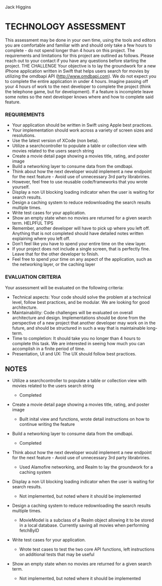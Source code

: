 Jack Higgins

# TECHNOLOGY ASSESSMENT
This assessment may be done in your own time, using the tools and editors you are comfortable and familiar with and should only take a few hours to complete - do not spend longer than 4 hours on this project. The requirements and limitations for this project are outlined as follows. Please reach out to your contact if you have any questions before starting the project.
THE CHALLENGE
Your ​objective​ is to lay the groundwork for a new iPhone application written in Swift that helps users search for movies by utilizing the omdbapi API (​http://www.omdbapi.com​). We do not expect you to complete the entire application in under 4 hours. Imagine passing off your 4 hours of work to the next developer to complete the project (think the telephone game, but for development). If a feature is incomplete leave some notes so the next developer knows where and how to complete said feature.
### REQUIREMENTS
- Your application should be written in Swift using Apple best practices.
- Your implementation should work across a variety of screen sizes and resolutions.
- Use the latest version of XCode (non beta).
- Utilize a searchcontroller to populate a table or collection view with movies related to the users
search string
- Create a movie detail page showing a movies title, rating, and poster image
- Build a networking layer to consume data from the omdbapi.
- Think about how the next developer would implement a new endpoint for the next feature - Avoid use of unnecessary 3rd party librabriries.
- However, feel free to use reusable code/frameworks that you wrote yourself.
- Display a non UI blocking loading indicator when the user is waiting for search results.
- Design a caching system to reduce redownloading the search results multiple times.
- Write test cases for your application.
- Show an empty state when no movies are returned for a given search term.
HELPFUL TIPS
- Remember, another developer will have to pick up where you left off. Anything that is not completed should have detailed notes written explaining where you left off.
- Don’t feel like you have to spend your entire time on the view layer.
- If your project does not include a single screen, that is perfectly fine. Leave that for the other
developer to finish.
- Feel free to spend your time on any aspect of the application, such as the networking layer, or the
caching layer
 
### EVALUATION CRITERIA
Your assessment will be evaluated on the following criteria:
- Technical aspects​: Your code should solve the problem at a technical level, follow best practices, and be modular. We are looking for good architecture.
- Maintainability​: Code challenges will be evaluated on overall architecture and design. Implementations should be done from the perspective of a new project that another developer may work on in the future, and should be structured in such a way that is maintainable long-term.
- Time to completion: ​It should take you no longer than 4 hours to complete this task. We are interested in seeing how much you can accomplish in a finite period of time.
- Presentation, UI and UX​: The UX should follow best practices.

## NOTES
- Utilize a searchcontroller to populate a table or collection view with movies related to the users search string
    - Completed

- Create a movie detail page showing a movies title, rating, and poster image
    - Built inital view and functions, wrote detail instructions on how to continue writing the feature

- Build a networking layer to consume data from the omdbapi.
    - Completed

- Think about how the next developer would implement a new endpoint for the next feature - Avoid use of unnecessary 3rd party librabriries.
    - Used Alamofire networking, and Realm to lay the groundwork for a caching system

- Display a non UI blocking loading indicator when the user is waiting for search results.
    - Not implemented, but noted where it should be implemented

- Design a caching system to reduce redownloading the search results multiple times.
    - MovieModel is a subclass of a Realm object allowing it to be stored in a local database. Currently saving all movies when performing fetchByID

- Write test cases for your application.
    - Wrote test cases to test the two core API functions, left instructions on additional tests that may be useful

- Show an empty state when no movies are returned for a given search term.
    - Not implemented, but noted where it should be implemented
